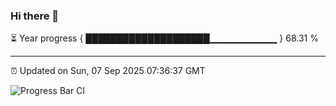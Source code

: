 ### Hi there 👋

⏳ Year progress { ████████████████████▁▁▁▁▁▁▁▁▁▁ } 68.31 %

---

⏰ Updated on Sun, 07 Sep 2025 07:36:37 GMT

![Progress Bar CI](https://github.com/IshwaranRudhara/GIT-ACTION/workflows/Progress%20Bar%20CI/badge.svg)
